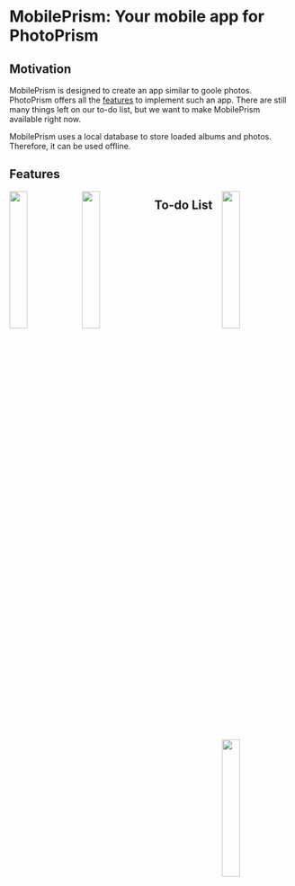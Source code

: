 # MobilePrism: Your mobile app for PhotoPrism

## Motivation
MobilePrism is designed to create an app similar to goole photos. PhotoPrism offers all the [features](https://photoprism.app/features) to implement such an app. There are still many things left on our to-do list, but we want to make MobilePrism available right now.     

MobilePrism uses a local database to store loaded albums and photos. Therefore, it can be used offline.

## Features
<img align="left" width="25%" src="https://user-images.githubusercontent.com/32508255/189525046-ab224b84-8330-4f4d-b219-99ce2bda5481.png">
<img align="right" width="25%" src="https://user-images.githubusercontent.com/32508255/189525049-0c683334-4921-48ef-9d26-5d1ddb13fda6.png">
<img align="left" width="25%" src="https://user-images.githubusercontent.com/32508255/189525044-0c0f7498-d34b-45e6-b669-9835829e5cd7.png">
<img align="right" width="25%" src="https://user-images.githubusercontent.com/32508255/189525048-8bda0e55-d14a-4d03-880c-5bb93fb59c80.png">
    
       
## To-do List




